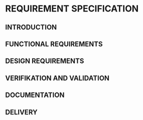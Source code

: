# REQUIREMENT SPECIFICATION
## INTRODUCTION
## FUNCTIONAL REQUIREMENTS
## DESIGN REQUIREMENTS
## VERIFIKATION AND VALIDATION
## DOCUMENTATION
## DELIVERY
